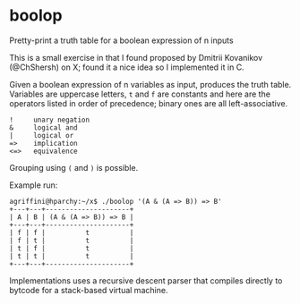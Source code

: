 # boolop
Pretty-print a truth table for a boolean expression of n inputs

This is a small exercise in that I found proposed by Dmitrii Kovanikov (@ChShersh) on X;
found it a nice idea so I implemented it in C.

Given a boolean expression of n variables as input, produces the truth table.
Variables are uppercase letters, `t` and `f` are constants and here are the operators
listed in order of precedence; binary ones are all left-associative.

```
!     unary negation
&     logical and
|     logical or
=>    implication
<=>   equivalence
```

Grouping using `(` and `)` is possible.

Example run:
```
agriffini@hparchy:~/x$ ./boolop '(A & (A => B)) => B'
+---+---+---------------------+
| A | B | (A & (A => B)) => B |
+---+---+---------------------+
| f | f |          t          |
| f | t |          t          |
| t | f |          t          |
| t | t |          t          |
+---+---+---------------------+
```

Implementations uses a recursive descent parser that compiles directly to bytcode for
a stack-based virtual machine.
